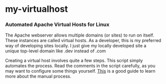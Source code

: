 # my-virtualhost

### Automated Apache Virtual Hosts for Linux

The Apache webserver allows multiple domains (or sites) to run on itself. These instances are called virtual hosts. As a developer, this is my preferred way of developing sites locally. I just give my locally developed site a unique top-level domain like .dev instead of .com 

Creating a virtual host involves quite a few steps. This script simply automates the process. Read the comments in the script carefully, as you may want to configure some things yourself. [This](https://www.digitalocean.com/community/tutorials/how-to-set-up-apache-virtual-hosts-on-ubuntu-14-04-lts) is a good guide to learn more about the manual process. 